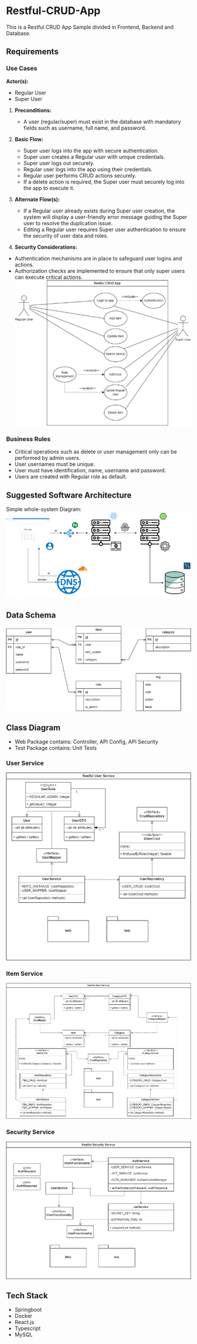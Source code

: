 # Restful-CRUD-App
This is a Restful CRUD App Sample divided in Frontend, Backend and Database.

## Requirements
### Use Cases
**Actor(s):**
- Regular User
- Super User

1. **Preconditions:**
   - A user (regular/super) must exist in the database with mandatory fields such as username, full name, and password.

2. **Basic Flow:**
   - Super user logs into the app with secure authentication.
   - Super user creates a Regular user with unique credentials.
   - Super user logs out securely.
   - Regular user logs into the app using their credentials.
   - Regular user performs CRUD actions securely.
   - If a delete action is required, the Super user must securely log into the app to execute it.

3. **Alternate Flow(s):**
   - If a Regular user already exists during Super user creation, the system will display a user-friendly error message guiding the Super user to resolve the duplication issue.
   - Editing a Regular user requires Super user authentication to ensure the security of user data and roles.

4. **Security Considerations:**
- Authentication mechanisms are in place to safeguard user logins and actions.
- Authorization checks are implemented to ensure that only super users can execute critical actions.
![Alt Text](image/use_cases.png)

### Business Rules
- Critical operations such as delete or user management only can be performed by admin users.
- User usernames must be unique.
- User must have identification, name, username and password.
- Users are created with Regular role as default.
## Suggested Software Architecture
Simple whole-system Diagram:
![Alt Text](image/suggested_architecture_simple_diagram.png)
## Data Schema
![Alt Text](image/data_schema.png)
## Class Diagram
- Web Package contains: Controller, API Config, API Security
- Test Package contains: Unit Tests
### User Service
![Alt Text](image/user_service_class_diagram.png)
### Item Service
![Alt Text](image/item_service_class_diagram.png)
### Security Service
![Alt Text](image/security_service_class_diagram.png)
## Tech Stack
- Springboot
- Docker
- React.js
- Typescript
- MySQL